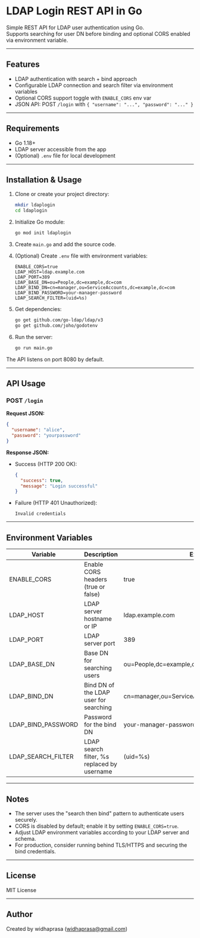 # LDAP Login REST API in Go

Simple REST API for LDAP user authentication using Go.  
Supports searching for user DN before binding and optional CORS enabled via environment variable.

---

## Features

- LDAP authentication with search + bind approach  
- Configurable LDAP connection and search filter via environment variables  
- Optional CORS support toggle with `ENABLE_CORS` env var  
- JSON API: POST `/login` with `{ "username": "...", "password": "..." }`  

---

## Requirements

- Go 1.18+  
- LDAP server accessible from the app  
- (Optional) `.env` file for local development  

---

## Installation & Usage

1. Clone or create your project directory:

   ```bash
   mkdir ldaplogin
   cd ldaplogin
   ```

2. Initialize Go module:

   ```bash
   go mod init ldaplogin
   ```

3. Create `main.go` and add the source code.

4. (Optional) Create `.env` file with environment variables:

   ```env
   ENABLE_CORS=true
   LDAP_HOST=ldap.example.com
   LDAP_PORT=389
   LDAP_BASE_DN=ou=People,dc=example,dc=com
   LDAP_BIND_DN=cn=manager,ou=ServiceAccounts,dc=example,dc=com
   LDAP_BIND_PASSWORD=your-manager-password
   LDAP_SEARCH_FILTER=(uid=%s)
   ```

5. Get dependencies:

   ```bash
   go get github.com/go-ldap/ldap/v3
   go get github.com/joho/godotenv
   ```

6. Run the server:

   ```bash
   go run main.go
   ```

The API listens on port 8080 by default.

---

## API Usage

### POST `/login`

**Request JSON:**

```json
{
  "username": "alice",
  "password": "yourpassword"
}
```

**Response JSON:**

- Success (HTTP 200 OK):

  ```json
  {
    "success": true,
    "message": "Login successful"
  }
  ```

- Failure (HTTP 401 Unauthorized):

  ```text
  Invalid credentials
  ```

---

## Environment Variables

| Variable             | Description                                  | Example                                                      | Default    |
|----------------------|----------------------------------------------|--------------------------------------------------------------|------------|
| ENABLE_CORS          | Enable CORS headers (true or false)          | true                                                         | false      |
| LDAP_HOST            | LDAP server hostname or IP                   | ldap.example.com     | (required) |
| LDAP_PORT            | LDAP server port                             | 389                                                          | (required) |
| LDAP_BASE_DN         | Base DN for searching users                  | ou=People,dc=example,dc=com                             | (required) |
| LDAP_BIND_DN         | Bind DN of the LDAP user for searching       | cn=manager,ou=ServiceAccounts,dc=example,dc=com       | (required) |
| LDAP_BIND_PASSWORD   | Password for the bind DN                     | your-manager-password                                        | (required) |
| LDAP_SEARCH_FILTER   | LDAP search filter, %s replaced by username  | (uid=%s)                                                     | (uid=%s)   |

---

## Notes

- The server uses the "search then bind" pattern to authenticate users securely.
- CORS is disabled by default; enable it by setting `ENABLE_CORS=true`.
- Adjust LDAP environment variables according to your LDAP server and schema.
- For production, consider running behind TLS/HTTPS and securing the bind credentials.

---

## License

MIT License

---

## Author

Created by widhaprasa (widhaprasa@gmail.com)